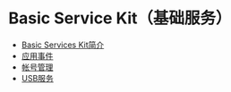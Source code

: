 # Basic Service Kit（基础服务）

- [Basic Services Kit简介](basic-services-kit-overview.md)
- [应用事件](common-event/Readme-CN.md)
- [帐号管理](account/Readme-CN.md)
- [USB服务](usb/Readme-CN.md)
